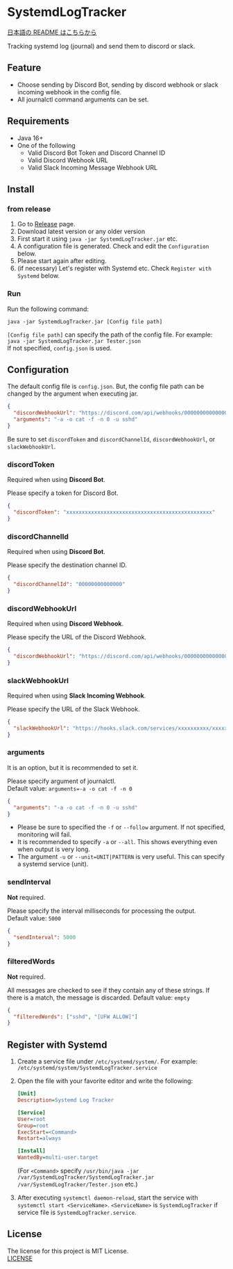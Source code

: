 # SystemdLogTracker

[日本語の README はこちらから](https://github.com/book000/SystemdLogTracker/blob/master/README-ja.md)

Tracking systemd log (journal) and send them to discord or slack.

## Feature

- Choose sending by Discord Bot, sending by discord webhook or slack incoming webhook in the config file.
- All journalctl command arguments can be set.

## Requirements

- Java 16+
- One of the following
  - Valid Discord Bot Token and Discord Channel ID
  - Valid Discord Webhook URL
  - Valid Slack Incoming Message Webhook URL

## Install

### from release

1. Go to [Release](https://github.com/book000/SystemdLogTracker/releases) page.
2. Download latest version or any older version
3. First start it using `java -jar SystemdLogTracker.jar` etc.
4. A configuration file is generated. Check and edit the `Configuration` below.
5. Please start again after editing.
6. (if necessary) Let's register with Systemd etc. Check `Register with Systemd` below.

### Run

Run the following command:

```shell
java -jar SystemdLogTracker.jar [Config file path]
```

`[Config file path]` can specify the path of the config file. For example: `java -jar SystemdLogTracker.jar Tester.json`  
If not specified, `config.json` is used.

## Configuration

The default config file is `config.json`. But, the config file path can be changed by the argument when executing jar.

```json
{
  "discordWebhookUrl": "https://discord.com/api/webhooks/00000000000000/xxxxxxxxxxxxxxxxxxxxxxxxxxxxxxxxxxxxxxxxxxxxxxx",
  "arguments": "-a -o cat -f -n 0 -u sshd"
}
```

Be sure to set `discordToken` and `discordChannelId`, `discordWebhookUrl`, or `slackWebhookUrl`.

### discordToken

Required when using **Discord Bot**.

Please specify a token for Discord Bot.

```json
{
  "discordToken": "xxxxxxxxxxxxxxxxxxxxxxxxxxxxxxxxxxxxxxxxxxxxxxx"
}
```

### discordChannelId

Required when using **Discord Bot**.

Please specify the destination channel ID.

```json
{
  "discordChannelId": "00000000000000"
}
```

### discordWebhookUrl

Required when using **Discord Webhook**.

Please specify the URL of the Discord Webhook.

```json
{
  "discordWebhookUrl": "https://discord.com/api/webhooks/00000000000000/xxxxxxxxxxxxxxxxxxxxxxxxxxxxxxxxxxxxxxxxxxxxxxx"
}
```

### slackWebhookUrl

Required when using **Slack Incoming Webhook**.

Please specify the URL of the Slack Webhook.

```json
{
  "slackWebhookUrl": "https://hooks.slack.com/services/xxxxxxxxxx/xxxxxxxxxx/xxxxxxxxxxxxxxxxxxxxxxxxxxxxxxxxxxx"
}
```

### arguments

It is an option, but it is recommended to set it.

Please specify argument of journalctl.  
Default value: `arguments=-a -o cat -f -n 0`

```json
{
  "arguments": "-a -o cat -f -n 0 -u sshd"
}
```

- Please be sure to specified the `-f` or `--follow` argument. If not specified, monitoring will fail.  
- It is recommended to specify `-a` or `--all`. This shows everything even when output is very long.  
- The argument `-u` or `--unit=UNIT|PATTERN` is very useful. This can specify a systemd service (unit).

### sendInterval

**Not** required.

Please specify the interval milliseconds for processing the output.  
Default value: `5000`

```json
{
  "sendInterval": 5000
}
```

### filteredWords

**Not** required.

All messages are checked to see if they contain any of these strings. If there is a match, the message is discarded.
Default value: `empty`

```json
{
  "filteredWords": ["sshd", "[UFW ALLOW]"]
}
```

## Register with Systemd

1. Create a service file under `/etc/systemd/system/`. For example: `/etc/systemd/system/SystemdLogTracker.service`
2. Open the file with your favorite editor and write the following:

   ```ini
   [Unit]
   Description=Systemd Log Tracker

   [Service]
   User=root
   Group=root
   ExecStart=<Command>
   Restart=always

   [Install]
   WantedBy=multi-user.target
   ```

   (For `<Command>` specify `/usr/bin/java -jar /var/SystemdLogTracker/SystemdLogTracker.jar /var/SystemdLogTracker/Tester.json` etc.)

3. After executing `systemctl daemon-reload`, start the service with `systemctl start <ServiceName>`. `<ServiceName>` is `SystemdLogTracker` if service file is `SystemdLogTracker.service`.

## License

The license for this project is MIT License.  
[LICENSE](https://github.com/book000/SystemdLogTracker/blob/master/LICENSE)
